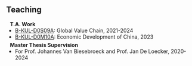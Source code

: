 ## Teaching

<h4 style="margin:0 10px 0;">T.A. Work</h4>

<ul style="margin:0 0 5px;">
  <li><a href="https://onderwijsaanbod.kuleuven.be/syllabi/e/D0S09AE.htm#activetab=doelstellingen_idp1673312" target="_blank"><autocolor>B-KUL-D0S09A</autocolor></a>: Global Value Chain, 2021-2024</li>
  <li><a href="https://onderwijsaanbod.kuleuven.be/2024/syllabi/v/e/D0M10AE.htm#activetab=doelstellingen_idp16952400" target="_blank"><autocolor>B-KUL-D0M10A</autocolor></a>: Economic Development of China, 2023</li>
</ul>

<h4 style="margin:0 10px 0;">Master Thesis Supervision</h4>

<ul style="margin:0 0 20px;">
  <li>For Prof. Johannes Van Biesebroeck and Prof. Jan De Loecker, 2020-2024</li>
</ul>

